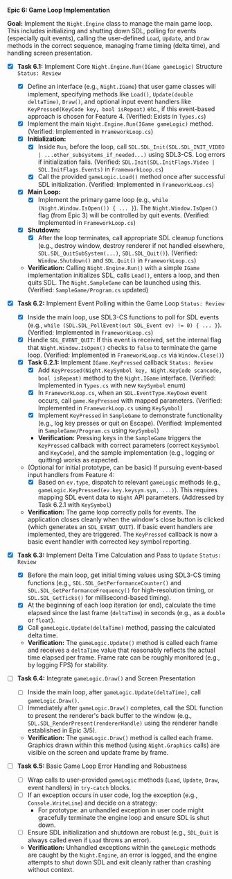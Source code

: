**Epic 6: Game Loop Implementation**

**Goal:** Implement the `Night.Engine` class to manage the main game loop. This includes initializing and shutting down SDL, polling for events (especially quit events), calling the user-defined `Load`, `Update`, and `Draw` methods in the correct sequence, managing frame timing (delta time), and handling screen presentation.

- [x] **Task 6.1:** Implement Core `Night.Engine.Run(IGame gameLogic)` Structure `Status: Review`

  - [x] Define an interface (e.g., `Night.IGame`) that user game classes will implement, specifying methods like `Load()`, `Update(double deltaTime)`, `Draw()`, and optional input event handlers like `KeyPressed(KeyCode key, bool isRepeat)` etc., if this event-based approach is chosen for Feature 4. (Verified: Exists in `Types.cs`)
  - [x] Implement the main `Night.Engine.Run(IGame gameLogic)` method. (Verified: Implemented in `FrameworkLoop.cs`)
  - [x] **Initialization:**
    - [x] Inside `Run`, before the loop, call `SDL.SDL_Init(SDL.SDL_INIT_VIDEO | ...other_subsystems_if_needed...)` using SDL3-CS. Log errors if initialization fails. (Verified: `SDL.Init(SDL.InitFlags.Video | SDL.InitFlags.Events)` in `FrameworkLoop.cs`)
    - [x] Call the provided `gameLogic.Load()` method once after successful SDL initialization. (Verified: Implemented in `FrameworkLoop.cs`)
  - [x] **Main Loop:**
    - [x] Implement the primary game loop (e.g., `while (Night.Window.IsOpen()) { ... }`). The `Night.Window.IsOpen()` flag (from Epic 3) will be controlled by quit events. (Verified: Implemented in `FrameworkLoop.cs`)
  - [x] **Shutdown:**
    - [x] After the loop terminates, call appropriate SDL cleanup functions (e.g., destroy window, destroy renderer if not handled elsewhere, `SDL.SDL_QuitSubSystem(...)`, `SDL.SDL_Quit()`). (Verified: `Window.Shutdown()` and `SDL.Quit()` in `FrameworkLoop.cs`)
  - **Verification:** Calling `Night.Engine.Run()` with a simple `IGame` implementation initializes SDL, calls `Load()`, enters a loop, and then quits SDL. The `Night.SampleGame` can be launched using this. (Verified: `SampleGame/Program.cs` updated)

- [x] **Task 6.2:** Implement Event Polling within the Game Loop `Status: Review`
  - [x] Inside the main loop, use SDL3-CS functions to poll for SDL events (e.g., `while (SDL.SDL_PollEvent(out SDL_Event ev) != 0) { ... }`). (Verified: Implemented in `FrameworkLoop.cs`)
  - [x] Handle `SDL_EVENT_QUIT`: If this event is received, set the internal flag that `Night.Window.IsOpen()` checks to `false` to terminate the game loop. (Verified: Implemented in `FrameworkLoop.cs` via `Window.Close()`)
  - [x] **Task 6.2.1:** Implement `IGame.KeyPressed` callback `Status: Review`
    - [x] Add `KeyPressed(Night.KeySymbol key, Night.KeyCode scancode, bool isRepeat)` method to the `Night.IGame` interface. (Verified: Implemented in `Types.cs` with new `KeySymbol` enum)
    - [x] In `FrameworkLoop.cs`, when an `SDL.EventType.KeyDown` event occurs, call `game.KeyPressed` with mapped parameters. (Verified: Implemented in `FrameworkLoop.cs` using `KeySymbol`)
    - [x] Implement `KeyPressed` in `SampleGame` to demonstrate functionality (e.g., log key presses or quit on Escape). (Verified: Implemented in `SampleGame/Program.cs` using `KeySymbol`)
    - **Verification:** Pressing keys in the `SampleGame` triggers the `KeyPressed` callback with correct parameters (correct `KeySymbol` and `KeyCode`), and the sample implementation (e.g., logging or quitting) works as expected.
  - (Optional for initial prototype, can be basic) If pursuing event-based input handlers from Feature 4:
    - [x] Based on `ev.type`, dispatch to relevant `gameLogic` methods (e.g., `gameLogic.KeyPressed(ev.key.keysym.sym, ...)`). This requires mapping SDL event data to `Night` API parameters. (Addressed by Task 6.2.1 with `KeySymbol`)
  - **Verification:** The game loop correctly polls for events. The application closes cleanly when the window's close button is clicked (which generates an `SDL_EVENT_QUIT`). If basic event handlers are implemented, they are triggered. The `KeyPressed` callback is now a basic event handler with corrected key symbol reporting.

- [x] **Task 6.3:** Implement Delta Time Calculation and Pass to `Update` `Status: Review`
  - [x] Before the main loop, get initial timing values using SDL3-CS timing functions (e.g., `SDL.SDL_GetPerformanceCounter()` and `SDL.SDL_GetPerformanceFrequency()` for high-resolution timing, or `SDL.SDL_GetTicks()` for millisecond-based timing).
  - [x] At the beginning of each loop iteration (or end), calculate the time elapsed since the last frame (`deltaTime`) in seconds (e.g., as a `double` or `float`).
  - [x] Call `gameLogic.Update(deltaTime)` method, passing the calculated delta time.
  - **Verification:** The `gameLogic.Update()` method is called each frame and receives a `deltaTime` value that reasonably reflects the actual time elapsed per frame. Frame rate can be roughly monitored (e.g., by logging FPS) for stability.

- [ ] **Task 6.4:** Integrate `gameLogic.Draw()` and Screen Presentation
  - [ ] Inside the main loop, after `gameLogic.Update(deltaTime)`, call `gameLogic.Draw()`.
  - [ ] Immediately after `gameLogic.Draw()` completes, call the SDL function to present the renderer's back buffer to the window (e.g., `SDL.SDL_RenderPresent(rendererHandle)` using the renderer handle established in Epic 3/5).
  - **Verification:** The `gameLogic.Draw()` method is called each frame. Graphics drawn within this method (using `Night.Graphics` calls) are visible on the screen and update frame by frame.

- [ ] **Task 6.5:** Basic Game Loop Error Handling and Robustness
  - [ ] Wrap calls to user-provided `gameLogic` methods (`Load`, `Update`, `Draw`, event handlers) in `try-catch` blocks.
  - [ ] If an exception occurs in user code, log the exception (e.g., `Console.WriteLine`) and decide on a strategy:
    - For prototype: an unhandled exception in user code might gracefully terminate the engine loop and ensure SDL is shut down.
  - [ ] Ensure SDL initialization and shutdown are robust (e.g., `SDL_Quit` is always called even if `Load` throws an error).
  - **Verification:** Unhandled exceptions within the `gameLogic` methods are caught by the `Night.Engine`, an error is logged, and the engine attempts to shut down SDL and exit cleanly rather than crashing without context.
